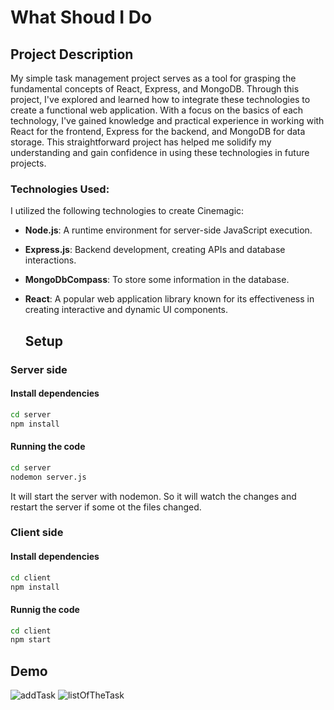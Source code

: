 # What Shoud I Do

## Project Description
My simple task management project serves as a tool for grasping the fundamental concepts of React, Express, and MongoDB. Through this project, I've explored and learned how to integrate these technologies to create a functional web application. With a focus on the basics of each technology, I've gained knowledge and practical experience in working with React for the frontend, Express for the backend, and MongoDB for data storage. This straightforward project has helped me solidify my understanding and gain confidence in using these technologies in future projects.

### Technologies Used:

I utilized the following technologies to create Cinemagic:

- **Node.js**: A runtime environment for server-side JavaScript execution.
- **Express.js**: Backend development, creating APIs and database interactions.
- **MongoDbCompass**: To store some information in the database.
- **React**: A popular web application library known for its effectiveness in creating interactive and dynamic UI components.

  ## Setup

### Server side
#### Install dependencies
```bash
cd server
npm install
```

#### Running the code

```bash
cd server
nodemon server.js
```

It will start the server with nodemon. So it will watch the changes and restart the server if some ot the files changed.

### Client side

#### Install dependencies

```bash
cd client
npm install
```

#### Runnig the code

```bash
cd client
npm start
```

## Demo
![addTask](https://github.com/MateiMadalina/What-Should-I-Do/assets/116349352/f1d7879d-8129-4db2-812b-85c6068d0e0e)
![listOfTheTask](https://github.com/MateiMadalina/What-Should-I-Do/assets/116349352/11502d76-81d3-4477-a5f2-a742128f8217)



